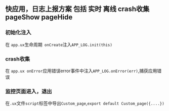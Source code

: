 ## 快应用，日志上报方案 包括 实时 离线 crash收集 pageShow pageHide


### 初始化注入

在 ```app.ux```生命周期``` onCreate```注入```APP_LOG.init(this)```

### crash收集

在 ```app.ux onError```应用错误error事件中注入```APP_LOG.onError(err)```,捕获应用错误

### 监控页面进入，退出

在```.ux```文件```script```标签中导出```Custom_page```,```export default Custom_page({....})```
